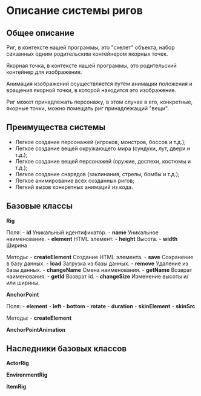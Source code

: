 # Описание системы ригов

## Общее описание

  Риг, в контексте нашей программы, это "скелет" объекта, набор связанных одним родительским контейнером якорных точек.
  
  Якорная точка, в контексте нашей программы, это родительский контейнер для изображения.
  
  Анимация изображений осуществляется путём анимации положения и вращения якорной точки, в которой находится это изображение.
  
  Риг может принадлежать персонажу, в этом случае в его, конкретные, якорные точки, можно помещать риг принадлежащий "вещи".
  
## Преимущества системы

  - Легкое создание персонажей (игроков, монстров, боссов и т.д.);
  - Легкое создание вещей окружающего мира (сундуки, лут, двери и т.д.);
  - Легкое создание вещей персонажей (оружие, доспехи, костюмы и т.д.);
  - Легкое создание снарядов (заклинания, стрелы, бомбы и т.д.);
  - Легкое анимирование всех созданных ригов;
  - Легкий вызов конкретных анимаций из кода.
  
## Базовые классы

  **Rig**
  
  Поля:
      - **id**
        Уникальный идентификатор.
      - **name**
        Уникальное наименование.
      - **element**
        HTML элемент.
      - **height**
        Высота.
      - **width**
        Ширина
    
  Методы:
    - **createElement**
        Создание HTML элемента.
    - **save**
        Сохранение в базу данных.
    - **load**
        Загрузка из базы данных.
    - **remove**
        Удаление из базы данных.
    - **changeName**
        Смена наименования.
    - **getName**
        Возврат наименования.
    - **getId**
        Возврат id.
    - **changeSize**
        Изменение высоты и/или ширины.
  
  **AnchorPoint**
  
  Поля:
    - **element**
    - **left**
    - **bottom**
    - **rotate**
    - **duration**
    - **skinElement**
    - **skinSrc**
    
  Методы:
    - **createElement**
  
  **AnchorPointAnimation**
  
## Наследники базовых классов

  **ActorRig**
  
  **EnvironmentRig**
  
  **ItemRig**
  
  
